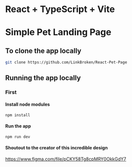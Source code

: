 # React + TypeScript + Vite

# Simple Pet Landing Page

## To clone the app locally 

```bash
git clone https://github.com/LinkBroken/React-Pet-Page
```

## Running the app locally

### First

#### Install node modules

```npm
npm install
```

#### Run the app

```nodejs
npm run dev
```


#### Shoutout to the creator of this incredible design
https://www.figma.com/file/pCKY58Tg8cpMRY0OkkGdY7
